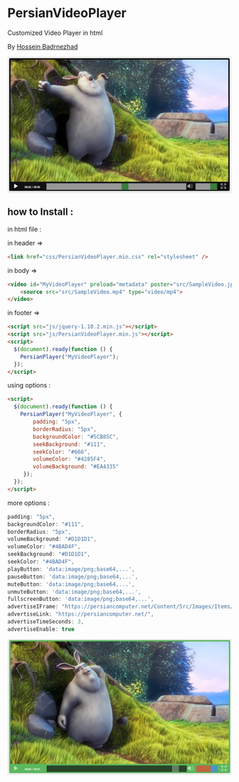 # PersianVideoPlayer
Customized Video Player in html

By <a href="http://hosseinbadrnezhad.ir" target="_blank">Hossein Badrnezhad</a>

<img src="src/VideoPlayer1.jpg"  align="center" />

how to Install :
---
in html file :

in header =>
```html
<link href="css/PersianVideoPlayer.min.css" rel="stylesheet" />
```
in body =>
```html
<video id="MyVideoPlayer" preload="metadata" poster="src/SampleVideo.jpg" style="width:800px;">
    <source src="src/SampleVideo.mp4" type="video/mp4">
</video>
```
in footer =>
```html
<script src="js/jquery-1.10.2.min.js"></script>
<script src="js/PersianVideoPlayer.min.js"></script>
<script>
  $(document).ready(function () {
    PersianPlayer("MyVideoPlayer");
  });
</script>
```

using options :

```html
<script>
  $(document).ready(function () {
    PersianPlayer("MyVideoPlayer", {
        padding: "5px",
        borderRadius: "5px",
        backgroundColor: "#5CB85C",
        seekBackground: "#111",
        seekColor: "#666",
        volumeColor: "#4285F4",
        volumeBackground: "#EA4335"
     });
  });
</script>
```

more options :

```js
padding: "5px",
backgroundColor: "#111",
borderRadius: "5px",
volumeBackground: "#D1D1D1",
volumeColor: "#4BAD4F",
seekBackground: "#D1D1D1",
seekColor: "#4BAD4F",
playButton: 'data:image/png;base64,...',
pauseButton: 'data:image/png;base64,...',
muteButton: 'data:image/png;base64,...',
unmuteButton: 'data:image/png;base64,...',
fullscreenButton: 'data:image/png;base64,...',
advertiseIFrame: "https://persiancomputer.net/Content/Src/Images/Items/Persian3/final1-min.jpg",
advertiseLink: "https://persiancomputer.net/",
advertiseTimeSeconds: 3,
advertiseEnable: true
```

<img src="src/VideoPlayer2.jpg" align="center" />
